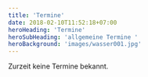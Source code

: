 ```yaml
---
title: 'Termine'
date: 2018-02-10T11:52:18+07:00
heroHeading: 'Termine'
heroSubHeading: 'allgemeine Termine '
heroBackground: 'images/wasser001.jpg'
---
```


Zurzeit keine Termine bekannt.
